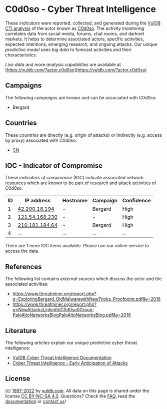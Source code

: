 # C0d0so - Cyber Threat Intelligence

These _indicators_ were reported, collected, and generated during the [VulDB CTI analysis](https://vuldb.com/?kb.cti) of the actor known as [C0d0so](https://vuldb.com/?actor.c0d0so). The _activity monitoring_ correlates data from social media, forums, chat rooms, and darknet markets. It helps to determine associated actors, specific activities, expected intentions, emerging research, and ongoing attacks. Our unique _predictive model_ uses _big data_ to forecast activities and their characteristics.

_Live data_ and more _analysis capabilities_ are available at [https://vuldb.com/?actor.c0d0so](https://vuldb.com/?actor.c0d0so)

## Campaigns

The following _campaigns_ are known and can be associated with C0d0so:

* Bergard

## Countries

These _countries_ are directly (e.g. origin of attacks) or indirectly (e.g. access by proxy) associated with C0d0so:

* [CN](https://vuldb.com/?country.cn)

## IOC - Indicator of Compromise

These _indicators of compromise_ (IOC) indicate associated network resources which are known to be part of research and attack activities of C0d0so.

ID | IP address | Hostname | Campaign | Confidence
-- | ---------- | -------- | -------- | ----------
1 | [42.200.18.194](https://vuldb.com/?ip.42.200.18.194) | - | Bergard | High
2 | [121.54.168.230](https://vuldb.com/?ip.121.54.168.230) | - | - | High
3 | [210.181.184.64](https://vuldb.com/?ip.210.181.184.64) | - | Bergard | High
4 | ... | ... | ... | ...

There are 1 more IOC items available. Please use our online service to access the data.

## References

The following list contains _external sources_ which discuss the actor and the associated activities:

* https://www.threatminer.org/report.php?q=ExploringBergard_OldMalwarewithNewTricks_Proofpoint.pdf&y=2016
* https://www.threatminer.org/report.php?q=NewAttacksLinkedtoC0d0so0Group-PaloAltoNetworksBlogPaloAltoNetworksBlog.pdf&y=2016

## Literature

The following _articles_ explain our unique predictive cyber threat intelligence:

* [VulDB Cyber Threat Intelligence Documentation](https://vuldb.com/?kb.cti)
* [Cyber Threat Intelligence - Early Anticipation of Attacks](https://www.scip.ch/en/?labs.20201022)

## License

(c) [1997-2022](https://vuldb.com/?kb.changelog) by [vuldb.com](https://vuldb.com/?kb.about). All data on this page is shared under the license [CC BY-NC-SA 4.0](https://creativecommons.org/licenses/by-nc-sa/4.0/). Questions? Check the [FAQ](https://vuldb.com/?kb.faq), read the [documentation](https://vuldb.com/?kb) or [contact us](https://vuldb.com/?contact)!
